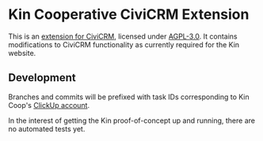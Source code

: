 # Kin Cooperative CiviCRM Extension

This is an [extension for CiviCRM](https://docs.civicrm.org/sysadmin/en/latest/customize/extensions/),
licensed under [AGPL-3.0](LICENSE.txt). It contains modifications to CiviCRM functionality as currently
required for the Kin website.

## Development

Branches and commits will be prefixed with task IDs corresponding to Kin Coop's
[ClickUp account](https://app.clickup.com/9015543787/home).

In the interest of getting the Kin proof-of-concept up and running, there are no automated tests yet.
